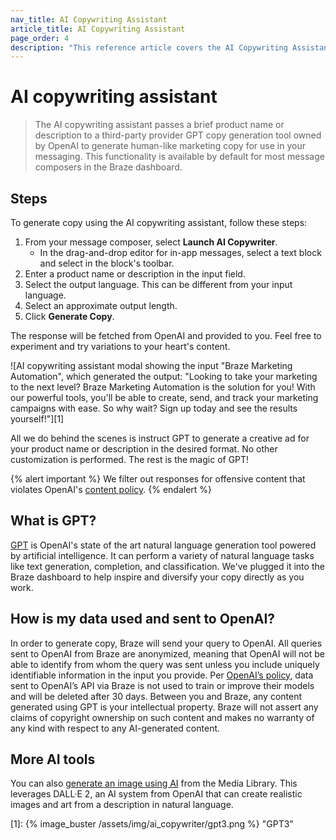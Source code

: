 ```yaml
---
nav_title: AI Copywriting Assistant
article_title: AI Copywriting Assistant
page_order: 4
description: "This reference article covers the AI Copywriting Assistant, feature that passes a brief product name or description to OpenAI's GPT copy generation tool to generate human-like marketing copy for use in your messaging."
---
```


# AI copywriting assistant

> The AI copywriting assistant passes a brief product name or description to a third-party provider GPT copy generation tool owned by OpenAI to generate human-like marketing copy for use in your messaging. This functionality is available by default for most message composers in the Braze dashboard.

## Steps

To generate copy using the AI copywriting assistant, follow these steps:

1. From your message composer, select <i class="fa-solid fa-wand-magic-sparkles"></i> **Launch AI Copywriter**.
   * In the drag-and-drop editor for in-app messages, select a text block and select <i class="fa-solid fa-wand-magic-sparkles" title="AI Copywriter"></i> in the block's toolbar.
2. Enter a product name or description in the input field.
3. Select the output language. This can be different from your input language.
4. Select an approximate output length. 
5. Click **Generate Copy**.

The response will be fetched from OpenAI and provided to you. Feel free to experiment and try variations to your heart's content. 

![AI copywriting assistant modal showing the input "Braze Marketing Automation", which generated the output: "Looking to take your marketing to the next level? Braze Marketing Automation is the solution for you! With our powerful tools, you'll be able to create, send, and track your marketing campaigns with ease. So why wait? Sign up today and see the results yourself!"][1]

All we do behind the scenes is instruct GPT to generate a creative ad for your product name or description in the desired format. No other customization is performed. The rest is the magic of GPT! 

{% alert important %}
We filter out responses for offensive content that violates OpenAI's [content policy](https://beta.openai.com/docs/usage-guidelines/content-policy).
{% endalert %}

## What is GPT?

[GPT](https://openai.com/product/gpt-4) is OpenAI's state of the art natural language generation tool powered by artificial intelligence. It can perform a variety of natural language tasks like text generation, completion, and classification. We've plugged it into the Braze dashboard to help inspire and diversify your copy directly as you work.

## How is my data used and sent to OpenAI?

In order to generate copy, Braze will send your query to OpenAI. All queries sent to OpenAI from Braze are anonymized, meaning that OpenAI will not be able to identify from whom the query was sent unless you include uniquely identifiable information in the input you provide. Per [OpenAI’s policy](https://openai.com/policies/api-data-usage-policies), data sent to OpenAI’s API via Braze is not used to train or improve their models and will be deleted after 30 days. Between you and Braze, any content generated using GPT is your intellectual property. Braze will not assert any claims of copyright ownership on such content and makes no warranty of any kind with respect to any AI-generated content.

## More AI tools

You can also [generate an image using AI]({{site.baseurl}}/user_guide/engagement_tools/templates_and_media/media_library/#generate-ai) from the Media Library. This leverages DALL·E 2, an AI system from OpenAI that can create realistic images and art from a description in natural language.

[1]: {% image_buster /assets/img/ai_copywriter/gpt3.png %} "GPT3"
